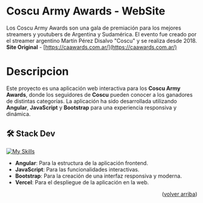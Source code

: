 <a name="readme-top"></a>

# Coscu Army Awards - WebSite
Los Coscu Army Awards son una gala de premiación para los mejores streamers y youtubers de Argentina y Sudamérica. El evento fue creado por el streamer argentino Martín Pérez Disalvo "Coscu" y se realiza desde 2018.  
**Site Original** - [https://caawards.com.ar/](https://caawards.com.ar/)

# Descripcion

Este proyecto es una aplicación web interactiva para los **Coscu Army Awards**, donde los seguidores de **Coscu** pueden conocer a los ganadores de distintas categorías. La aplicación ha sido desarrollada utilizando **Angular**, **JavaScript** y **Bootstrap** para una experiencia responsiva y dinámica.

## 🛠️ Stack Dev
[![My Skills](https://skillicons.dev/icons?i=angular,js,html,css,bootstrap)](https://skillicons.dev)

- **Angular**: Para la estructura de la aplicación frontend.
- **JavaScript**: Para las funcionalidades interactivas.
- **Bootstrap**: Para la creación de una interfaz responsiva y moderna.
- **Vercel**: Para el despliegue de la aplicación en la web.

<p align="right">(<a href="#readme-top">volver arriba</a>)</p>